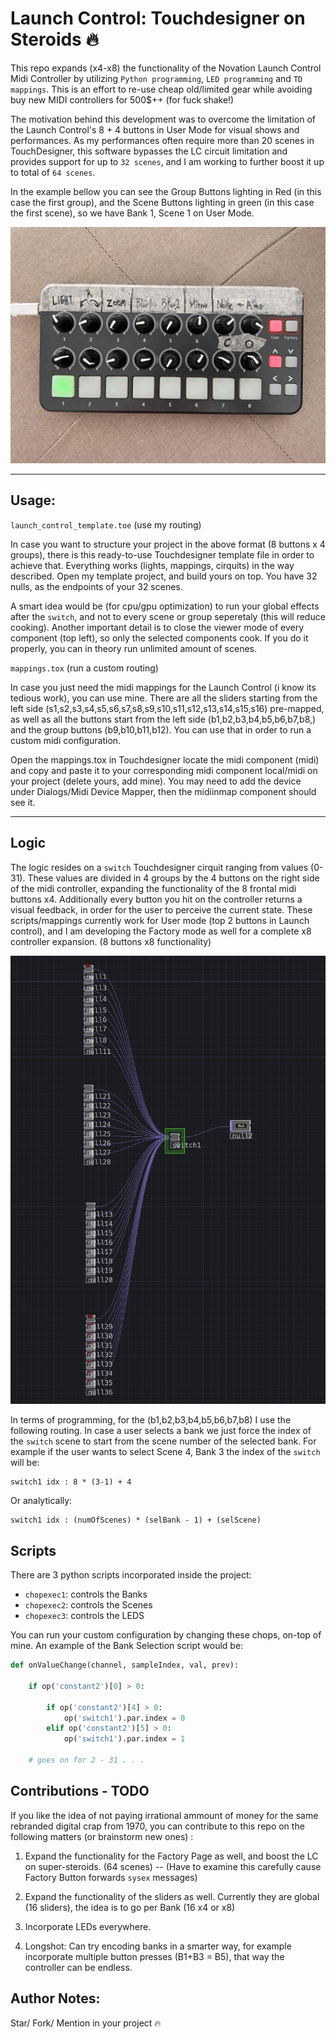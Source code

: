 # Launch Control: Touchdesigner on Steroids :fire:

This repo expands (x4-x8) the functionality of the Novation Launch Control Midi Controller by utilizing `Python programming`, `LED programming` and `TD mappings`. This is an effort to re-use cheap old/limited gear while avoiding buy new MIDI controllers for 500$++ (for fuck shake!)

The motivation behind this development was to overcome the limitation of the Launch Control's 8 + 4 buttons in User Mode for visual shows and performances. As my performances often require more than 20 scenes in TouchDesigner, this software bypasses the LC circuit limitation and provides support for up to `32 scenes`, and I am working to further boost it up to total of `64 scenes`.

In the example bellow you can see the Group Buttons lighting in Red (in this case the first group), and the Scene Buttons lighting in green (in this case the first scene), so we have Bank 1, Scene 1 on User Mode.


![Alt text](images/LaunchControl.jpg?raw=true "Title")





----
## Usage:

`launch_control_template.toe` (use my routing)

In case you want to structure your project in the above format (8 buttons x 4 groups), there is this ready-to-use Touchdesigner template file in order to achieve that. Everything works (lights, mappings, cirquits) in the way described. Open my template project, and build yours on top. You have 32 nulls, as the endpoints of your 32 scenes. 

A smart idea would be (for cpu/gpu optimization) to run your global effects after the `switch`, and not to every scene or group seperetaly (this will reduce cooking). Another important detail is to close the viewer mode of every component (top left), so only the selected components cook. If you do it properly, you can in theory run unlimited amount of scenes.



`mappings.tox` (run a custom routing)



In case you just need the midi mappings for the Launch Control (i know its tedious work), you can use mine. There are all the sliders starting from the left side (s1,s2,s3,s4,s5,s6,s7,s8,s9,s10,s11,s12,s13,s14,s15,s16) pre-mapped, as well as all the buttons start from the left side (b1,b2,b3,b4,b5,b6,b7,b8,) and the group buttons (b9,b10,b11,b12). You can use that in order to run a custom midi configuration. 

Open the mappings.tox in Touchdesigner locate the midi component (midi) and copy and paste it to your corresponding midi component local/midi on your project (delete yours, add mine). You may need to add the device under Dialogs/Midi Device Mapper, then the midiinmap component should see it.

----
## Logic

The logic resides on a `switch` Touchdesigner cirquit ranging from values (0-31). These values are divided in 4 groups by the 4 buttons on the right side of the midi controller, expanding the functionality of the 8 frontal midi buttons x4. Additionally every button you hit on the controller returns a visual feedback, in order for the user to perceive the current state. These scripts/mappings currently work for User mode (top 2 buttons in Launch control), and I am developing the Factory mode as well for a complete x8 controller expansion. (8 buttons x8 functionality)

![Alt text](images/switch.png?raw=true "Title")


In terms of programming, for the (b1,b2,b3,b4,b5,b6,b7,b8) I use the following routing. In case a user selects a bank we just force the index of the ```switch``` scene to start from the scene number of the selected bank. For example if the user wants to select Scene 4, Bank 3 the index of the ```switch``` will be:

    switch1 idx : 8 * (3-1) + 4

Or analytically:

    switch1 idx : (numOfScenes) * (selBank - 1) + (selScene)



## Scripts

There are 3 python scripts incorporated inside the project:

- ```chopexec1```: controls the Banks
- ```chopexec2```: controls the Scenes
- ```chopexec3```: controls the LEDS


You can run your custom configuration by changing these chops, on-top of mine. An example of the Bank Selection script would be:

```python
def onValueChange(channel, sampleIndex, val, prev):

	if op('constant2')[0] > 0:

		if op('constant2')[4] > 0:
			op('switch1').par.index = 0
		elif op('constant2')[5] > 0:
			op('switch1').par.index = 1

    # goes on for 2 - 31 . . .
```




## Contributions - TODO

If you like the idea of not paying irrational ammount of money for the same rebranded digital crap from 1970, you can contribute to this repo on the following matters (or brainstorm new ones) :

1) Expand the functionality for the Factory Page as well, and boost the LC on super-steroids. (64 scenes) -- (Have to examine this carefully cause Factory Button forwards ```sysex``` messages)

2) Expand the functionality of the sliders as well. Currently they are global (16 sliders), the idea is to go per Bank (16 x4 or x8)

3) Incorporate LEDs everywhere.

4) Longshot: Can try encoding banks in a smarter way, for example incorporate multiple button presses (B1+B3 = B5), that way the controller can be endless.


## Author Notes: 

Star/ Fork/ Mention in your project :fire:
